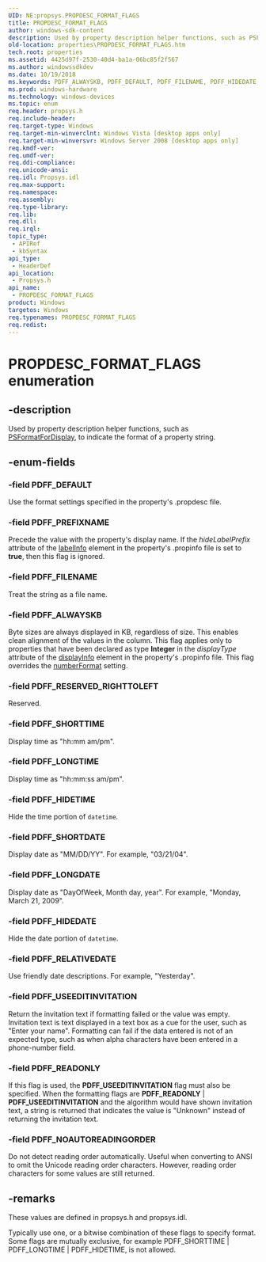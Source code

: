```yaml
---
UID: NE:propsys.PROPDESC_FORMAT_FLAGS
title: PROPDESC_FORMAT_FLAGS
author: windows-sdk-content
description: Used by property description helper functions, such as PSFormatForDisplay, to indicate the format of a property string.
old-location: properties\PROPDESC_FORMAT_FLAGS.htm
tech.root: properties
ms.assetid: 4425d97f-2530-40d4-ba1a-06bc85f2f567
ms.author: windowssdkdev
ms.date: 10/19/2018
ms.keywords: PDFF_ALWAYSKB, PDFF_DEFAULT, PDFF_FILENAME, PDFF_HIDEDATE, PDFF_HIDETIME, PDFF_LONGDATE, PDFF_LONGTIME, PDFF_NOAUTOREADINGORDER, PDFF_PREFIXNAME, PDFF_READONLY, PDFF_RELATIVEDATE, PDFF_RESERVED_RIGHTTOLEFT, PDFF_SHORTDATE, PDFF_SHORTTIME, PDFF_USEEDITINVITATION, PROPDESC_FORMAT_FLAGS, PROPDESC_FORMAT_FLAGS enumeration [Windows Properties], _shell_PROPDESC_FORMAT_FLAGS, properties.PROPDESC_FORMAT_FLAGS, propsys/PDFF_ALWAYSKB, propsys/PDFF_DEFAULT, propsys/PDFF_FILENAME, propsys/PDFF_HIDEDATE, propsys/PDFF_HIDETIME, propsys/PDFF_LONGDATE, propsys/PDFF_LONGTIME, propsys/PDFF_NOAUTOREADINGORDER, propsys/PDFF_PREFIXNAME, propsys/PDFF_READONLY, propsys/PDFF_RELATIVEDATE, propsys/PDFF_RESERVED_RIGHTTOLEFT, propsys/PDFF_SHORTDATE, propsys/PDFF_SHORTTIME, propsys/PDFF_USEEDITINVITATION, propsys/PROPDESC_FORMAT_FLAGS, shell.PROPDESC_FORMAT_FLAGS
ms.prod: windows-hardware
ms.technology: windows-devices
ms.topic: enum
req.header: propsys.h
req.include-header: 
req.target-type: Windows
req.target-min-winverclnt: Windows Vista [desktop apps only]
req.target-min-winversvr: Windows Server 2008 [desktop apps only]
req.kmdf-ver: 
req.umdf-ver: 
req.ddi-compliance: 
req.unicode-ansi: 
req.idl: Propsys.idl
req.max-support: 
req.namespace: 
req.assembly: 
req.type-library: 
req.lib: 
req.dll: 
req.irql: 
topic_type:
 - APIRef
 - kbSyntax
api_type:
 - HeaderDef
api_location:
 - Propsys.h
api_name:
 - PROPDESC_FORMAT_FLAGS
product: Windows
targetos: Windows
req.typenames: PROPDESC_FORMAT_FLAGS
req.redist: 
---
```


# PROPDESC_FORMAT_FLAGS enumeration


## -description


Used by property description helper functions, such as <a href="https://msdn.microsoft.com/en-us/library/Bb776496(v=VS.85).aspx">PSFormatForDisplay</a>, to indicate the format of a property string.


## -enum-fields




### -field PDFF_DEFAULT

Use the format settings specified in the property's .propdesc file.


### -field PDFF_PREFIXNAME

Precede the value with the property's display name. If the <i>hideLabelPrefix</i> attribute of the <a href="https://msdn.microsoft.com/en-us/library/Bb773876(v=VS.85).aspx">labelInfo</a> element in the property's .propinfo file is set to <b>true</b>, then this flag is ignored.


### -field PDFF_FILENAME

Treat the string as a file name.


### -field PDFF_ALWAYSKB

Byte sizes are always displayed in KB, regardless of size. This enables clean alignment of the values in the column. This flag applies only to properties that have been declared as type <b>Integer</b> in the <i>displayType</i> attribute of the <a href="https://msdn.microsoft.com/en-us/library/Bb773865(v=VS.85).aspx">displayInfo</a> element in the property's .propinfo file. This flag overrides the <a href="https://msdn.microsoft.com/en-us/library/Bb773877(v=VS.85).aspx">numberFormat</a> setting.


### -field PDFF_RESERVED_RIGHTTOLEFT

Reserved.


### -field PDFF_SHORTTIME

Display time as "hh:mm am/pm".


### -field PDFF_LONGTIME

Display time as "hh:mm:ss am/pm".


### -field PDFF_HIDETIME

Hide the time portion of <code>datetime</code>.


### -field PDFF_SHORTDATE

Display date as "MM/DD/YY". For example, "03/21/04".


### -field PDFF_LONGDATE

Display date as "DayOfWeek, Month day, year". For example, "Monday, March 21, 2009".


### -field PDFF_HIDEDATE

Hide the date portion of <code>datetime</code>.


### -field PDFF_RELATIVEDATE

Use friendly date descriptions. For example, "Yesterday".


### -field PDFF_USEEDITINVITATION

Return the invitation text if formatting failed or the value was empty. Invitation text is text displayed in a text box as a cue for the user, such as "Enter your name". Formatting can fail if the data entered is not of an expected type, such as when alpha characters have been entered in a phone-number field.


### -field PDFF_READONLY

If this flag is used, the <b>PDFF_USEEDITINVITATION</b> flag must also be specified. When the formatting flags are <b>PDFF_READONLY</b> | <b>PDFF_USEEDITINVITATION</b> and the algorithm would have shown invitation text, a string is returned that indicates the value is "Unknown" instead of returning the invitation text.


### -field PDFF_NOAUTOREADINGORDER

Do not detect reading order automatically. Useful when converting to ANSI to omit the Unicode reading order characters. However, reading order characters for some values are still returned.


## -remarks



These values are defined in propsys.h and propsys.idl.

Typically use one, or a bitwise combination of these flags to specify format. Some flags are mutually exclusive, for example PDFF_SHORTTIME  | PDFF_LONGTIME | PDFF_HIDETIME, is not allowed. 



